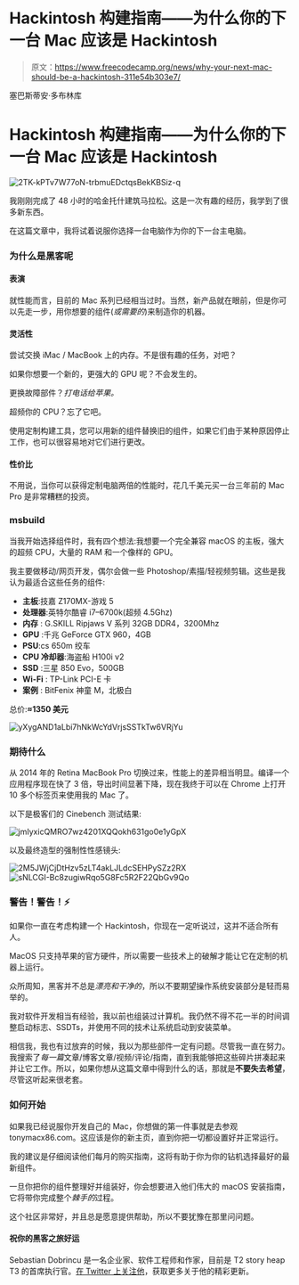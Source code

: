 # Hackintosh 构建指南——为什么你的下一台 Mac 应该是 Hackintosh

> 原文：<https://www.freecodecamp.org/news/why-your-next-mac-should-be-a-hackintosh-311e54b303e7/>

塞巴斯蒂安·多布林库

# Hackintosh 构建指南——为什么你的下一台 Mac 应该是 Hackintosh

![2TK-kPTv7W77oN-trbmuEDctqsBekKBSiz-q](img/19cbfb2f521ba46ecbc717c438de9f04.png)

我刚刚完成了 48 小时的哈金托什建筑马拉松。这是一次有趣的经历，我学到了很多新东西。

在这篇文章中，我将试着说服你选择一台电脑作为你的下一台主电脑。

### **为什么是黑客呢**

#### 表演

就性能而言，目前的 Mac 系列已经相当过时。当然，新产品就在眼前，但是你可以先走一步，用你想要的组件(*或需要的*)来制造你的机器。

#### 灵活性

尝试交换 iMac / MacBook 上的内存。不是很有趣的任务，对吧？

如果你想要一个新的，更强大的 GPU 呢？不会发生的。

更换故障部件？*打电话给苹果。*

超频你的 CPU？忘了它吧。

使用定制构建工具，您可以用新的组件替换旧的组件，如果它们由于某种原因停止工作，也可以很容易地对它们进行更改。

#### 性价比

不用说，当你可以获得定制电脑两倍的性能时，花几千美元买一台三年前的 Mac Pro 是非常糟糕的投资。

### msbuild

当我开始选择组件时，我有四个想法:我想要一个完全兼容 macOS 的主板，强大的超频 CPU，大量的 RAM 和一个像样的 GPU。

我主要做移动/网页开发，偶尔会做一些 Photoshop/素描/轻视频剪辑。这些是我认为最适合这些任务的组件:

*   **主板**:技嘉 Z170MX-游戏 5
*   **处理器**:英特尔酷睿 i7–6700k(超频 4.5Ghz)
*   **内存** : G.SKILL Ripjaws V 系列 32GB DDR4，3200Mhz
*   **GPU** :千兆 GeForce GTX 960，4GB
*   **PSU**:cs 650m 绞车
*   **CPU 冷却器**:海盗船 H100i v2
*   **SSD** :三星 850 Evo，500GB
*   **Wi-Fi** : TP-Link PCI-E 卡
*   **案例** : BitFenix 神童 M，北极白

总价:**≈1350 美元**

![yXygAND1aLbi7hNkWcYdVrjsSSTkTw6VRjYu](img/f262a587fefe1a6d3d80fc682413706d.png)

### 期待什么

从 2014 年的 Retina MacBook Pro 切换过来，性能上的差异相当明显。编译一个应用程序现在快了 3 倍，导出时间显著下降，现在我终于可以在 Chrome 上打开 10 多个标签页来使用我的 Mac 了。

以下是极客们的 Cinebench 测试结果:

![jmIyxicQMRO7wz4201XQQokh631go0e1yGpX](img/40c62ed86b8b0363b8a32a6af64083fd.png)

以及最终造型的强制性性感镜头:

![2M5JWjCjDtHzv5zLT4akLJLdcSEHPySZz2RX](img/3d0cbb383992605cb886f9d1c9010b43.png)![sNLCGI-Bc8zugiwRqo5G8Fc5R2F22QbGv9Qo](img/c0057e8681f632ab47403ada0000114b.png)

### 警告！警告！⚡️

如果你一直在考虑构建一个 Hackintosh，你现在一定听说过，这并不适合所有人。

MacOS 只支持苹果的官方硬件，所以需要一些技术上的破解才能让它在定制的机器上运行。

众所周知，黑客并不总是*漂亮和干净的*，所以不要期望操作系统安装部分是轻而易举的。

我对软件开发相当有经验，我以前也组装过计算机。我仍然不得不花一半的时间调整启动标志、SSDTs，并使用不同的技术让系统启动到安装菜单。

相信我，我也有过放弃的时候，我以为那些部件一定有问题。尽管我一直在努力。我搜索了*每一篇*文章/博客文章/视频/评论/指南，直到我能够把这些碎片拼凑起来并让它工作。所以，如果你想从这篇文章中得到什么的话，那就是**不要失去希望**，尽管这听起来很老套。

### 如何开始

如果我已经说服你开发自己的 Mac，你想做的第一件事就是去参观 tonymacx86.com。这应该是你的新主页，直到你把一切都设置好并正常运行。

我的建议是仔细阅读他们每月的购买指南，这将有助于你为你的钻机选择最好的最新组件。

一旦你把你的组件整理好并组装好，你会想要进入他们伟大的 macOS 安装指南，它将带你完成整个*棘手的*过程。

这个社区非常好，并且总是愿意提供帮助，所以不要犹豫在那里问问题。

#### 祝你的黑客之旅好运

Sebastian Dobrincu 是一名企业家、软件工程师和作家，目前是 T2 story heap T3 的首席执行官。[在 Twitter 上关注他](http://twitter.com/Sebyddd)，获取更多关于他的精彩更新。